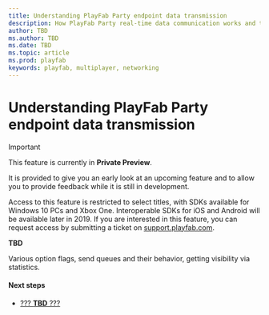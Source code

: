 ```yaml
---
title: Understanding PlayFab Party endpoint data transmission
description: How PlayFab Party real-time data communication works and the endpoint-to-endpoint transmission pipeline.
author: TBD
ms.author: TBD
ms.date: TBD
ms.topic: article
ms.prod: playfab
keywords: playfab, multiplayer, networking
---
```


# Understanding PlayFab Party endpoint data transmission

> [!IMPORTANT]
> This feature is currently in **Private Preview**.
>
> It is provided to give you an early look at an upcoming feature and to allow you to provide feedback while it is still in development.
>
> Access to this feature is restricted to select titles, with SDKs available for Windows 10 PCs and Xbox One. Interoperable SDKs for iOS and Android will be available later in 2019. If you are interested in this feature, you can request access by submitting a ticket on [support.playfab.com](https://support.playfab.com/hc/en-us/requests/new).

**TBD**

Various option flags, send queues and their behavior, getting visibility via statistics.

#### Next steps
* [??? **TBD** ???](???)
